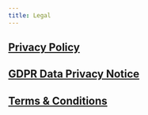 ```yaml
---
title: Legal
---
```


## [Privacy Policy](/privacy-policy)

## [GDPR Data Privacy Notice](/gdpr)

## [Terms & Conditions](/terms-conditions)
